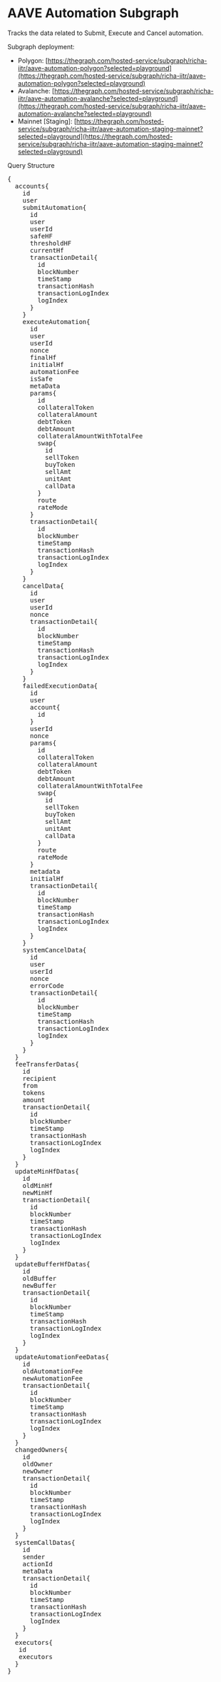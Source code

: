 # AAVE Automation Subgraph

Tracks the data related to Submit, Execute and Cancel automation.

Subgraph deployment:

- Polygon: [https://thegraph.com/hosted-service/subgraph/richa-iitr/aave-automation-polygon?selected=playground](https://thegraph.com/hosted-service/subgraph/richa-iitr/aave-automation-polygon?selected=playground)
- Avalanche: [https://thegraph.com/hosted-service/subgraph/richa-iitr/aave-automation-avalanche?selected=playground](https://thegraph.com/hosted-service/subgraph/richa-iitr/aave-automation-avalanche?selected=playground)
- Mainnet [Staging]: [https://thegraph.com/hosted-service/subgraph/richa-iitr/aave-automation-staging-mainnet?selected=playground](https://thegraph.com/hosted-service/subgraph/richa-iitr/aave-automation-staging-mainnet?selected=playground)

Query Structure

<pre>
{
  accounts{
    id
    user
    submitAutomation{
      id
      user
      userId
      safeHF
      thresholdHF
      currentHf
      transactionDetail{
        id
        blockNumber
        timeStamp
        transactionHash
        transactionLogIndex
        logIndex
      }
    }
    executeAutomation{
      id
      user
      userId
      nonce
      finalHf
      initialHf
      automationFee
      isSafe
      metaData
      params{
        id
        collateralToken
        collateralAmount
        debtToken
        debtAmount
        collateralAmountWithTotalFee
        swap{
          id
          sellToken
          buyToken
          sellAmt
          unitAmt
          callData
        }
        route
        rateMode
      }
      transactionDetail{
        id
        blockNumber
        timeStamp
        transactionHash
        transactionLogIndex
        logIndex
      }
    }
    cancelData{
      id
      user
      userId
      nonce
      transactionDetail{
        id
        blockNumber
        timeStamp
        transactionHash
        transactionLogIndex
        logIndex
      }
    }
    failedExecutionData{
      id
      user
      account{
        id
      }
      userId
      nonce
      params{
        id
        collateralToken
        collateralAmount
        debtToken
        debtAmount
        collateralAmountWithTotalFee
        swap{
          id
          sellToken
          buyToken
          sellAmt
          unitAmt
          callData
        }
        route
        rateMode
      }
      metadata
      initialHf
      transactionDetail{
        id
        blockNumber
        timeStamp
        transactionHash
        transactionLogIndex
        logIndex
      }
    }
    systemCancelData{
      id
      user
      userId
      nonce
      errorCode
      transactionDetail{
        id
        blockNumber
        timeStamp
        transactionHash
        transactionLogIndex
        logIndex
      }
    }
  }
  feeTransferDatas{
    id
    recipient
    from
    tokens
    amount
    transactionDetail{
      id
      blockNumber
      timeStamp
      transactionHash
      transactionLogIndex
      logIndex
    }
  }
  updateMinHfDatas{
    id
    oldMinHf
    newMinHf
    transactionDetail{
      id
      blockNumber
      timeStamp
      transactionHash
      transactionLogIndex
      logIndex
    }
  }
  updateBufferHfDatas{
    id
    oldBuffer
    newBuffer
    transactionDetail{
      id
      blockNumber
      timeStamp
      transactionHash
      transactionLogIndex
      logIndex
    }
  }
  updateAutomationFeeDatas{
    id
    oldAutomationFee
    newAutomationFee
    transactionDetail{
      id
      blockNumber
      timeStamp
      transactionHash
      transactionLogIndex
      logIndex
    }
  }
  changedOwners{
    id
    oldOwner
    newOwner
    transactionDetail{
      id
      blockNumber
      timeStamp
      transactionHash
      transactionLogIndex
      logIndex
    }
  }
  systemCallDatas{
    id
    sender
    actionId
    metaData
    transactionDetail{
      id
      blockNumber
      timeStamp
      transactionHash
      transactionLogIndex
      logIndex
    }
  }
  executors{
   id
   executors
  }
}
</pre>
